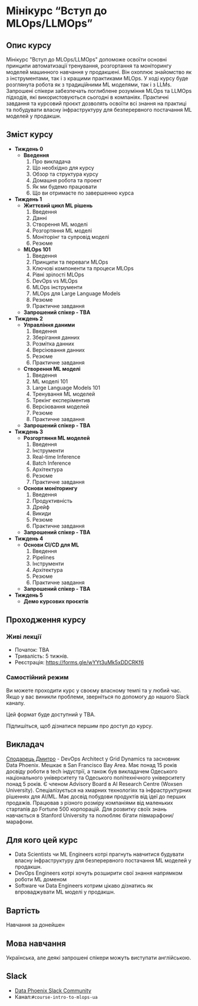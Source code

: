 # Мінікурс “Вступ до MLOps/LLMOps”

## Опис курсу
Мінікурс "Вступ до MLOps/LLMOps" допоможе освоїти основні принципи автоматизації тренування, розгортання та моніторингу моделей машинного навчання у продакшені. Він охоплює знайомство як з інструментами, так і з кращими практиками MLOps. У ході курсу буде розглянута робота як з традиційними ML моделями, так і з LLMs. Запрошені спікери забезпечать поглиблене розуміння MLOps та LLMOps підходів, які використовуються сьогодні в компаніях. Практичні завдання та курсовий проєкт дозволять освоїти всі знання на практиці та побудувати власну інфраструктуру для безперервного постачання ML моделей у продакшн.

## Зміст курсу
- **Тиждень 0**
    - **Введення**
        1. Про викладача
        2. Що необхідно для курсу
        3. Обзор та структура курсу
        4. Домашня робота та проект
        5. Як ми будемо працювати
        6. Що ви отримаєте по завершенню курса
- **Тиждень 1**
    - **Життєвий цикл ML рішень**
        1. Введення
        2. Данні
        3. Створення ML моделі
        4. Розгортяння ML моделі
        5. Моніторінг та супровід моделі
        6. Резюме
    - **MLOps 101**
        1. Введення
        2. Принципи та переваги MLOps
        3. Ключові компоненти та процеси MLOps
        4. Рівні зрілості MLOps
        5. DevOps vs MLOps
        6. MLOps iнструменти
        7. MLOps для Large Language Models
        8. Резюме
        9. Практичне завдання
    - **Запрошений спікер - TBA**
- **Тиждень 2**
    - **Управління даними**
        1. Введення
        2. Зберігання данних
        3. Розмітка данних
        4. Версіювання данних
        5. Резюме
        6. Практичне завдання
    - **Створення ML моделі**
        1. Введення
        2. ML моделі 101
        3. Large Language Models 101
        4. Тренування ML моделей
        5. Трекінг експеріментив
        6. Версіювання моделей
        7. Резюме
        8. Практичне завдання
    - **Запрошений спікер - TBA**
- **Тиждень 3**
    - **Розгортяння ML моделей**
        1. Введення
        2. Інструменти
        3. Real-time Inference
        4. Batch Inference
        5. Архітектура
        6. Резюме
        7. Практичне завдання
    - **Основи моніторингу**
        1. Введення
        2. Продуктивність
        3. Дрейф
        4. Викиди
        5. Резюме
        6. Практичне завдання
    - **Запрошений спікер - TBA**
- **Тиждень 4**
    - **Основи CI/CD для ML**
        1. Введення
        2. Pipelines
        3. Інструменти
        4. Архітектура
        5. Резюме
        6. Практичне завдання
    - **Запрошений спікер - TBA**
- **Тиждень 5**
    - **Демо курсових проєктів**

## Проходження курсу
### Живі лекції
- Початок: TBA
- Тривалість: 5 тижнів.
- Реєстрація: https://forms.gle/wYYt3uMk5xDDCRKf6

### Самостійний режим
Ви можете проходити курс у своєму власному темпі та у любий час. Якщо у вас виникли проблеми, зверніться по допомогу до нашого Slack каналу.

Цей формат буде доступний у TBA.

Підпишіться, щоб дізнатися першим про доступ до курсу.

## Викладач
[Сподарець Дмитро](https://www.linkedin.com/in/spodarets/) - DevOps Architect у Grid Dynamics та засновник Data Phoenix. Мешкає в San Francisco Bay Area. Має понад 15 років досвіду роботи в tech індустрії, а також був викладачем Одеського національного університету та Одеського політехнічного університету понад 5 років. Є членом Advisory Board в AI Research Centre (Woxsen University). Спеціалізується на хмарних технологіях та інфраструктурних рішеннях для AI/ML. Має досвід побудови продуктів від ідеї до перших продажів.  Працював з різного розміру компаніями від маленьких стартапів до Fortune 500 корпорацій. Для розвитку своїх знань навчається в Stanford University та полюбляє бігати півмарафони/марафони.

## Для кого цей курс
- Data Scientists чи ML Engineers котрі прагнуть навчитися будувати власну інфраструктуру для безперервного постачання ML моделей у продакшн.
- DevOps Engineers котрі хочуть розширити свої знання напрямком роботи ML доменом
- Software чи Data Engineers котрим цікаво дізнатись як впроваджувати ML моделі у продакшн.

## Вартість
Навчання за донейшен

## Мова навчання
Українська, але деякі запрошені спікери можуть виступати англійською.

## Slack
- [Data Phoenix Slack Community](https://join.slack.com/t/data-phoenix/shared_invite/zt-115lu0xo1-KhDX_4xAyEd4JiuiUZ3ieQ)
- Канал:`#course-intro-to-mlops-ua`
